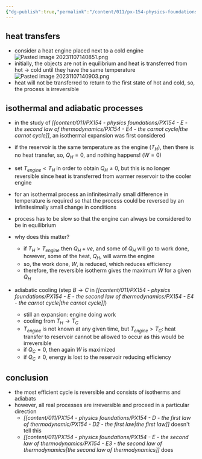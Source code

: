 ```yaml
---
{"dg-publish":true,"permalink":"/content/011/px-154-physics-foundations/px-154-e-the-second-law-of-thermodynamics/px-154-e5-reversible-and-irreversible-processes/","created":"2024-11-25T10:50:32.000+00:00","updated":"2024-11-26T19:51:11.930+00:00"}
---
```


## heat transfers
- consider a heat engine placed next to a cold engine
![Pasted image 20231107140851.png](/img/user/pics/Pasted%20image%2020231107140851.png)
- initially, the objects are not in equilibrium and heat is transferred from hot $\to$ cold until they have the same temperature
![Pasted image 20231107140903.png](/img/user/pics/Pasted%20image%2020231107140903.png)
- heat will not be transferred to return to the first state of hot and cold, so, the process is irreversible
## isothermal and adiabatic processes
- in the study of *[[content/011/PX154 - physics foundations/PX154 - E - the second law of thermodynamics/PX154 - E4 - the carnot cycle\|the carnot cycle]]*, an isothermal expansion was first considered
- if the reservoir is the same temperature as the engine ($T_H$), then there is no heat transfer, so, $Q_{H}=0$, and nothing happens! ($W=0$)
- set $T_{engine}<T_{H}$ in order to obtain $Q_{H}\neq 0$, but this is no longer reversible since heat is transferred from warmer reservoir to the cooler engine
- for an isothermal process an infinitesimally small difference in temperature is required so that the process could be reversed by an infinitesimally small change in conditions
- process has to be slow so that the engine can always be considered to be in equilibrium

- why does this matter?
	- if $T_{H}>T_{engine}$ then $Q_{H}+ve$, and some of $Q_H$ will go to work done, however, some of the heat, $Q_{H}$, will warm the engine
	- so, the work done, $W$, is reduced, which reduces efficiency
	- therefore, the reversible isotherm gives the maximum $W$ for a given $Q_{H}$

- adiabatic cooling (step $B\to C$ in *[[content/011/PX154 - physics foundations/PX154 - E - the second law of thermodynamics/PX154 - E4 - the carnot cycle\|the carnot cycle]]*)
	- still an expansion: engine doing work
	- cooling from $T_{H}\to T_{C}$
	- $T_{engine}$ is not known at any given time, but $T_{engine}>T_{C}:$ heat transfer to reservoir cannot be allowed to occur as this would be irreversible
	- if $Q_{C}=0$, then again $W$ is maximized
	- if $Q_{C}\neq0$, energy is lost to the reservoir reducing efficiency
## conclusion
- the most efficient cycle is reversible and consists of isotherms and adiabats
- however, all real processes are irreversible and proceed in a particular direction
	- *[[content/011/PX154 - physics foundations/PX154 - D - the first law of thermodynamic/PX154 - D2 - the first law\|the first law]]* doesn't tell this
	- *[[content/011/PX154 - physics foundations/PX154 - E - the second law of thermodynamics/PX154 - E3 - the second law of thermodynamics\|the second law of thermodynamics]]* does
